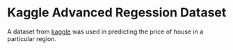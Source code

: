 # Kaggle Advanced Regession Dataset
A dataset from [kaggle](https://kaggle.com) was used in predicting the price of house in a particular region.
